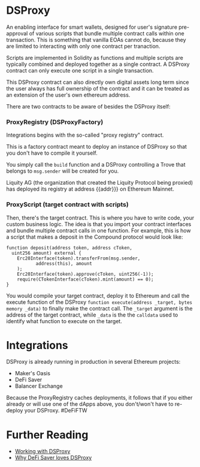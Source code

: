 
# DSProxy

An enabling interface for smart wallets, designed for user's signature pre-approval of various scripts that bundle multiple contract calls within one transaction. This is something that vanilla EOAs cannot do, because they are limited to interacting with only one contract per tranaction. 

Scripts are implemented in Solidity as functions and multiple scripts are typically combined and deployed together as a single contract. A DSProxy contract can only execute one script in a single transaction.

This DSProxy contract can also directly own digital assets long term since the user always has full ownership of the contract and it can be treated as an extension of the user's own ethereum address.

There are two contracts to be aware of besides the DSProxy itself:

### ProxyRegistry (DSProxyFactory)

Integrations begins with the so-called "proxy registry" contract.

This is a factory contract meant to deploy an instance of DSProxy so that you don't have to compile it yourself.

You simply call the `build` function and a DSProxy controlling a Trove that belongs to `msg.sender` will be created for you.

Liquity AG (the organization that created the Liquity Protocol being proxied) has deployed its registry at address {{addr}}} on Ethereum Mainnet.

### ProxyScript (target contract with scripts)

Then, there's the target contract. This is where you have to write code, your custom business logic. The idea is that you import your contract interfaces and bundle multiple contract calls in one function. For example, this is how a script that makes a deposit in the Compound protocol would look like:

```
function deposit(address token, address cToken,
  uint256 amount) external {
	Erc20Interface(token).transferFrom(msg.sender,
		   address(this), amount
	);
	Erc20Interface(token).approve(cToken, uint256(-1));
	require(CTokenInterface(cToken).mint(amount) == 0);
}
```

You would compile your target contract, deploy it to Ethereum and call the execute function of the DSProxy `function execute(address _target, bytes memory _data)` to finally make the contract call. The `_target` argument is the address of the target contract, while `_data` is the the `calldata` used to identify what function to execute on the target.

# Integrations

DSProxy is already running in production in several Ethereum projects:

- Maker's Oasis
- DeFi Saver
- Balancer Exchange

Because the ProxyRegistry caches deployments, it follows that if you either already or will use one of the dApps above, you don't/won't have to re-deploy your DSProxy. #DeFiFTW
 
# Further Reading
- [Working with DSProxy](https://github.com/makerdao/developerguides/blob/master/devtools/working-with-dsproxy/working-with-dsproxy.md#working-with-dsproxy)
- [Why DeFi Saver loves DSProxy](https://medium.com/defi-saver/a-short-introduction-to-makers-dsproxy-and-why-we-l-it-c88932595be#:~:text=The%20other%20reason%20why%20we,the%20very%20same%20DSProxy%20contract.)